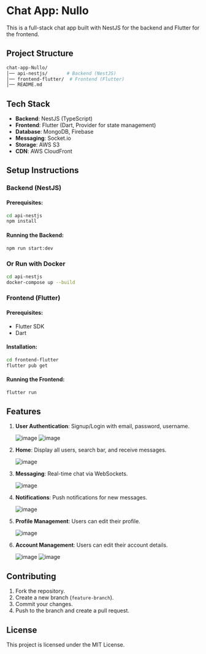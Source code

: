 # Chat App: Nullo
This is a full-stack chat app built with NestJS for the backend and Flutter for the frontend.

## Project Structure
```sh
chat-app-Nullo/
│── api-nestjs/       # Backend (NestJS)
│── frontend-flutter/  # Frontend (Flutter)
│── README.md
```

## Tech Stack
- **Backend**: NestJS (TypeScript)
- **Frontend**: Flutter (Dart, Provider for state management)
- **Database**: MongoDB, Firebase
- **Messaging**: Socket.io
- **Storage**: AWS S3
- **CDN**: AWS CloudFront
  
## Setup Instructions

### **Backend (NestJS)**
#### Prerequisites:
```sh
cd api-nestjs
npm install
```
#### Running the Backend:
```sh
npm run start:dev
```
### Or Run with Docker
```sh
cd api-nestjs
docker-compose up --build
```

### **Frontend (Flutter)**
#### Prerequisites:
- Flutter SDK
- Dart

#### Installation:
```sh
cd frontend-flutter
flutter pub get
```
#### Running the Frontend:
```sh
flutter run
```

## Features
1. **User Authentication**: Signup/Login with email, password, username.
   
   ![image](https://github.com/user-attachments/assets/af8c77ab-1324-47aa-a376-3f8d5e443c9e)
   ![image](https://github.com/user-attachments/assets/9ca8ceee-a625-410f-b3c8-225ae12e5c55)

2. **Home**: Display all users, search bar, and receive messages.
   
   ![image](https://github.com/user-attachments/assets/4ebd3ddb-34db-40b8-934b-d0a61716837f)

3. **Messaging**: Real-time chat via WebSockets.
   
   ![image](https://github.com/user-attachments/assets/ea90fcc6-acc5-4f9e-940f-1b4fe0ee921b)

4. **Notifications**: Push notifications for new messages.
   
   ![image](https://github.com/user-attachments/assets/adfe55e1-3148-4e6a-acb9-b6249a5be6df)

5. **Profile Management**: Users can edit their profile.
   
   ![image](https://github.com/user-attachments/assets/8607eb95-a013-4d33-a2d7-8cd154910e46)

6. **Account Management**: Users can edit their account details.
   
   ![image](https://github.com/user-attachments/assets/57c90fcf-b8f2-429e-bf42-ae6573267dac)
   ![image](https://github.com/user-attachments/assets/5a426c5d-df9a-4b17-8130-a959352fb64c)

## Contributing
1. Fork the repository.
2. Create a new branch (`feature-branch`).
3. Commit your changes.
4. Push to the branch and create a pull request.

## License
This project is licensed under the MIT License.

